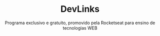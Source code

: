 <h1 align="center">DevLinks</h1>
<p align="center">
    Programa exclusivo e gratuito, promovido pela Rocketseat para ensino de tecnologias WEB
</p>